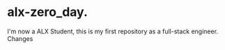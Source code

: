 # alx-zero_day.
I'm now a ALX Student, this is my first repository as a full-stack engineer.
Changes

